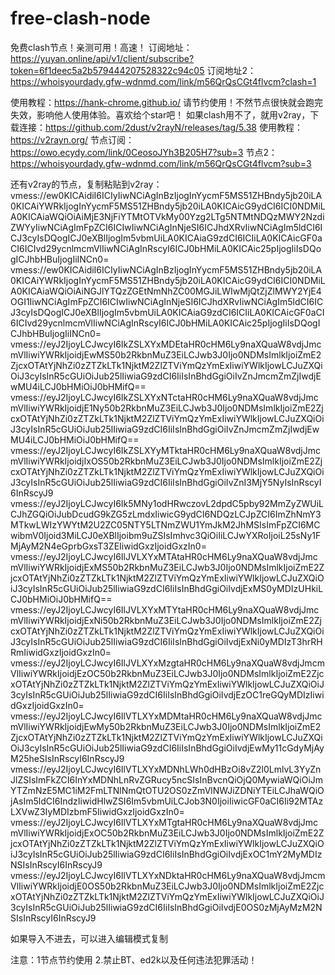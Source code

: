 # free-clash-node
免费clash节点！亲测可用！高速！
订阅地址：https://yuyan.online/api/v1/client/subscribe?token=6f1deec5a2b579444207528322c94c05
订阅地址2：https://whoisyourdady.gfw-wdnmd.com/link/m56QrQsCGt4flvcm?clash=1


使用教程：https://hank-chrome.github.io/
请节约使用！不然节点很快就会跑完失效，影响他人使用体验。喜欢给个star吧！
如果clash用不了，就用v2ray，下载连接：https://github.com/2dust/v2rayN/releases/tag/5.38
使用教程：https://v2rayn.org/
节点订阅：https://owo.ecydy.com/link/0CeosoJYh3B205H7?sub=3
节点2：https://whoisyourdady.gfw-wdnmd.com/link/m56QrQsCGt4flvcm?sub=3

还有v2ray的节点，复制粘贴到v2ray：
vmess://ew0KICAidiI6ICIyIiwNCiAgInBzIjogInYycmF5MS51ZHBndy5jb20iLA0KICAiYWRkIjogInYycmF5MS51ZHBndy5jb20iLA0KICAicG9ydCI6ICI0NDMiLA0KICAiaWQiOiAiMjE3NjFiYTMtOTVkMy00Yzg2LTg5NTMtNDQzMWY2NzdiZWYyIiwNCiAgImFpZCI6ICIwIiwNCiAgInNjeSI6ICJhdXRvIiwNCiAgIm5ldCI6ICJ3cyIsDQogICJ0eXBlIjogIm5vbmUiLA0KICAiaG9zdCI6ICIiLA0KICAicGF0aCI6ICIvd29ycnlmcmVlIiwNCiAgInRscyI6ICJ0bHMiLA0KICAic25pIjogIiIsDQogICJhbHBuIjogIiINCn0=
vmess://ew0KICAidiI6ICIyIiwNCiAgInBzIjogInYycmF5MS51ZHBndy5jb20iLA0KICAiYWRkIjogInYycmF5MS51ZHBndy5jb20iLA0KICAicG9ydCI6ICI0NDMiLA0KICAiaWQiOiAiNGJlYTQzZGEtNmNhZC00MGJiLWIwMjQtZjZlMWY2YjE4OGI1IiwNCiAgImFpZCI6ICIwIiwNCiAgInNjeSI6ICJhdXRvIiwNCiAgIm5ldCI6ICJ3cyIsDQogICJ0eXBlIjogIm5vbmUiLA0KICAiaG9zdCI6ICIiLA0KICAicGF0aCI6ICIvd29ycnlmcmVlIiwNCiAgInRscyI6ICJ0bHMiLA0KICAic25pIjogIiIsDQogICJhbHBuIjogIiINCn0=
vmess://eyJ2IjoyLCJwcyI6IkZSLXYxMDEtaHR0cHM6Ly9naXQuaW8vdjJmcmVlIiwiYWRkIjoidjEwMS50b2RkbnMuZ3EiLCJwb3J0Ijo0NDMsImlkIjoiZmE2ZjcxOTAtYjNhZi0zZTZkLTk1NjktM2ZlZTViYmQzYmExIiwiYWlkIjowLCJuZXQiOiJ3cyIsInR5cGUiOiJub25lIiwiaG9zdCI6IiIsInBhdGgiOiIvZnJmcmZmZjIwdjEwMU4iLCJ0bHMiOiJ0bHMifQ==
vmess://eyJ2IjoyLCJwcyI6IkZSLXYxNTctaHR0cHM6Ly9naXQuaW8vdjJmcmVlIiwiYWRkIjoidjE1Ny50b2RkbnMuZ3EiLCJwb3J0Ijo0NDMsImlkIjoiZmE2ZjcxOTAtYjNhZi0zZTZkLTk1NjktM2ZlZTViYmQzYmExIiwiYWlkIjowLCJuZXQiOiJ3cyIsInR5cGUiOiJub25lIiwiaG9zdCI6IiIsInBhdGgiOiIvZnJmcmZmZjIwdjEwMU4iLCJ0bHMiOiJ0bHMifQ==
vmess://eyJ2IjoyLCJwcyI6IkZSLXYyMTktaHR0cHM6Ly9naXQuaW8vdjJmcmVlIiwiYWRkIjoidjIxOS50b2RkbnMuZ3EiLCJwb3J0Ijo0NDMsImlkIjoiZmE2ZjcxOTAtYjNhZi0zZTZkLTk1NjktM2ZlZTViYmQzYmExIiwiYWlkIjowLCJuZXQiOiJ3cyIsInR5cGUiOiJub25lIiwiaG9zdCI6IiIsInBhdGgiOiIvZnI3MjY5NyIsInRscyI6InRscyJ9
vmess://eyJ2IjoyLCJwcyI6Ik5MNy1odHRwczovL2dpdC5pby92MmZyZWUiLCJhZGQiOiJubDcudG9kZG5zLmdxIiwicG9ydCI6NDQzLCJpZCI6ImZhNmY3MTkwLWIzYWYtM2U2ZC05NTY5LTNmZWU1YmJkM2JhMSIsImFpZCI6MCwibmV0Ijoid3MiLCJ0eXBlIjoibm9uZSIsImhvc3QiOiIiLCJwYXRoIjoiL25sNy1FMjAyM2N4eGprbGxsT3ZEIiwidGxzIjoidGxzIn0=
vmess://eyJ2IjoyLCJwcyI6IlJVLXYxMTAtaHR0cHM6Ly9naXQuaW8vdjJmcmVlIiwiYWRkIjoidjExMS50b2RkbnMuZ3EiLCJwb3J0Ijo0NDMsImlkIjoiZmE2ZjcxOTAtYjNhZi0zZTZkLTk1NjktM2ZlZTViYmQzYmExIiwiYWlkIjowLCJuZXQiOiJ3cyIsInR5cGUiOiJub25lIiwiaG9zdCI6IiIsInBhdGgiOiIvdjExMS0yMDIzUHkiLCJ0bHMiOiJ0bHMifQ==
vmess://eyJ2IjoyLCJwcyI6IlJVLXYxMTYtaHR0cHM6Ly9naXQuaW8vdjJmcmVlIiwiYWRkIjoidjExNi50b2RkbnMuZ3EiLCJwb3J0Ijo0NDMsImlkIjoiZmE2ZjcxOTAtYjNhZi0zZTZkLTk1NjktM2ZlZTViYmQzYmExIiwiYWlkIjowLCJuZXQiOiJ3cyIsInR5cGUiOiJub25lIiwiaG9zdCI6IiIsInBhdGgiOiIvdjExNi0yMDIzT3hrRHRmIiwidGxzIjoidGxzIn0=
vmess://eyJ2IjoyLCJwcyI6IlJVLXYxMzgtaHR0cHM6Ly9naXQuaW8vdjJmcmVlIiwiYWRkIjoidjEzOC50b2RkbnMuZ3EiLCJwb3J0Ijo0NDMsImlkIjoiZmE2ZjcxOTAtYjNhZi0zZTZkLTk1NjktM2ZlZTViYmQzYmExIiwiYWlkIjowLCJuZXQiOiJ3cyIsInR5cGUiOiJub25lIiwiaG9zdCI6IiIsInBhdGgiOiIvdjEzOC1reGQyMDIzIiwidGxzIjoidGxzIn0=
vmess://eyJ2IjoyLCJwcyI6IlVTLXYxMDMtaHR0cHM6Ly9naXQuaW8vdjJmcmVlIiwiYWRkIjoidjEwMy50b2RkbnMuZ3EiLCJwb3J0Ijo0NDMsImlkIjoiZmE2ZjcxOTAtYjNhZi0zZTZkLTk1NjktM2ZlZTViYmQzYmExIiwiYWlkIjowLCJuZXQiOiJ3cyIsInR5cGUiOiJub25lIiwiaG9zdCI6IiIsInBhdGgiOiIvdjEwMy11cGdyMjAyM25heSIsInRscyI6InRscyJ9
vmess://eyJ2IjoyLCJwcyI6IlVTLXYxMDNhLWh0dHBzOi8vZ2l0LmlvL3YyZnJlZSIsImFkZCI6InYxMDNhLnRvZGRucy5ncSIsInBvcnQiOjQ0MywiaWQiOiJmYTZmNzE5MC1iM2FmLTNlNmQtOTU2OS0zZmVlNWJiZDNiYTEiLCJhaWQiOjAsIm5ldCI6IndzIiwidHlwZSI6Im5vbmUiLCJob3N0IjoiIiwicGF0aCI6Ii92MTAzLXVwZ3IyMDIzbmF5IiwidGxzIjoidGxzIn0=
vmess://eyJ2IjoyLCJwcyI6IlVTLXYxMTgtaHR0cHM6Ly9naXQuaW8vdjJmcmVlIiwiYWRkIjoidjExOC50b2RkbnMuZ3EiLCJwb3J0Ijo0NDMsImlkIjoiZmE2ZjcxOTAtYjNhZi0zZTZkLTk1NjktM2ZlZTViYmQzYmExIiwiYWlkIjowLCJuZXQiOiJ3cyIsInR5cGUiOiJub25lIiwiaG9zdCI6IiIsInBhdGgiOiIvdjExOC1mY2MyMDIzNSIsInRscyI6InRscyJ9
vmess://eyJ2IjoyLCJwcyI6IlVTLXYxNDktaHR0cHM6Ly9naXQuaW8vdjJmcmVlIiwiYWRkIjoidjE0OS50b2RkbnMuZ3EiLCJwb3J0Ijo0NDMsImlkIjoiZmE2ZjcxOTAtYjNhZi0zZTZkLTk1NjktM2ZlZTViYmQzYmExIiwiYWlkIjowLCJuZXQiOiJ3cyIsInR5cGUiOiJub25lIiwiaG9zdCI6IiIsInBhdGgiOiIvdjE0OS0zMjAyMzM2NSIsInRscyI6InRscyJ9

如果导入不进去，可以进入编辑模式复制



注意：1节点节约使用 2.禁止BT、ed2k以及任何违法犯罪活动！
